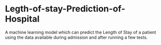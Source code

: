 # Legth-of-stay-Prediction-of-Hospital
A machine learning model which can predict the Length of Stay of a patient using the data available during admission and after running a few tests.
